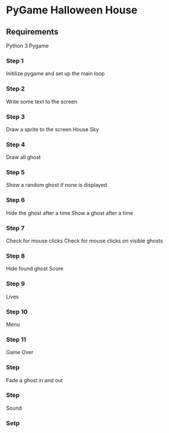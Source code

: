 # PyGame Halloween House 

## Requirements

Python 3 
Pygame

### Step 1
Initilize pygame and set up the main loop

### Step 2
Write some text to the screen

### Step 3
Draw a sprite to the screen
    House
    Sky 

### Step 4
Draw all ghost

### Step 5
Show a random ghost if none is displayed

### Step 6
Hide the ghost after a time
Show a ghost after a time

### Step 7 
Check for mouse clicks 
Check for mouse clicks on visible ghosts

### Step 8
Hide found ghost
Score

### Step 9
Lives

### Step 10
Menu

### Step 11
Game Over

### Step
Fade a ghost in and out

### Step 
Sound

### Setp